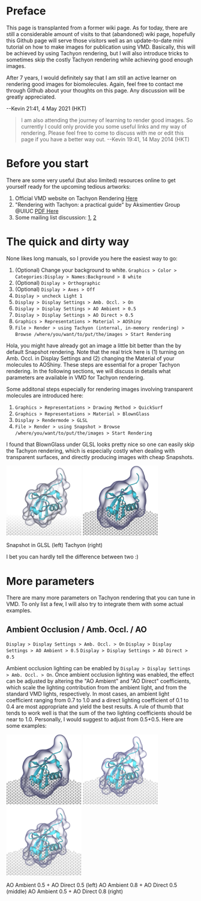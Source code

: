 # Preface
This page is transplanted from a former wiki page. As for today, there are still a considerable amount of visits to that (abandoned) wiki page, hopefully this Github page will serve those visitors well as an update-to-date mini tutorial on how to make images for publication using VMD. Basically, this will be achieved by using Tachyon rendering, but I will also introduce tricks to sometimes skip the costly Tachyon rendering while achieving good enough images. 

After 7 years, I would definitely say that I am still an active learner on rendering good images for biomolecules. Again, feel free to contact me through Github about your thoughts on this page. Any discussion will be greatly appreciated. 

--Kevin 21:41, 4 May 2021 (HKT)

>I am also attending the journey of learning to render good images. So currently I could only provide you some useful links and my way of rendering. Please feel free to come to discuss with me or edit this page if you have a better way out. --Kevin 19:41, 14 May 2014 (HKT)

# Before you start
There are some very useful (but also limited) resources online to get yourself ready for the upcoming tedious artworks:
1. Official VMD website on Tachyon Rendering [Here](https://www.ks.uiuc.edu/Research/vmd/minitutorials/tachyonao)
2. "Rendering with Tachyon: a practical guide" by Aksimentiev Group @UIUC [PDF Here](tachyonTutorial.pdf)
3. Some mailing list discussion: [1][1], [2][2]

[1]: http://www.ks.uiuc.edu/Research/vmd/mailing_list/vmd-l/11356.html
[2]: http://www.ks.uiuc.edu/Research/vmd/mailing_list/vmd-l/17145.html

# The quick and dirty way
None likes long manuals, so I provide you here the easiest way to go:
1. (Optional) Change your background to white. `Graphics > Color > Categories:Display > Names:Background > 8 white`
2. (Optional) `Display > Orthographic`
3. (Optional) `Display > Axes > Off`
4. `Display > uncheck Light 1`
5. `Display > Display Settings > Amb. Occl. > On`
6. `Display > Display Settings > AO Ambient > 0.5`
7. `Display > Display Settings > AO Direct > 0.5`
8. `Graphics > Representations > Material > AOShiny`
9. `File > Render > using Tachyon (internal, in-memory rendering) > Browse /where/you/want/to/put/the/images > Start Rendering`

Hola, you might have already got an image a little bit better than the by default Snapshot rendering. Note that the real trick here is (1) turning on Amb. Occl. in Display Settings and (2) changing the Material of your molecules to AOShiny. These steps are essential for a proper Tachyon rendering. In the following sections, we will discuss in details what parameters are available in VMD for Tachyon rendering.

Some additonal steps especially for rendering images involving transparent molecules are introduced here: 
1. `Graphics > Representations > Drawing Method > QuickSurf`
2. `Graphics > Representations > Material > BlownGlass`
3. `Display > Rendermode > GLSL`
4. `File > Render > using Snapshot > Browse /where/you/want/to/put/the/images > Start Rendering`

I found that BlownGlass under GLSL looks pretty nice so one can easily skip the Tachyon rendering, which is especially costly when dealing with transparent surfaces, and directly producing images with cheap Snapshots. 

<img src="images/snapshot_2_cue_linear.png" width="200" /> <img src="images/tachyon_2_bglass.png" width="200" />

Snapshot in GLSL (left) Tachyon (right)

I bet you can hardly tell the difference between two :)

# More parameters
There are many more parameters on Tachyon rendering that you can tune in VMD. To only list a few, I will also try to integrate them with some actual examples. 

## Ambient Occlusion / Amb. Occl. / AO
`Display > Display Settings > Amb. Occl. > On`
`Display > Display Settings > AO Ambient > 0.5`
`Display > Display Settings > AO Direct > 0.5`

Ambient occlusion lighting can be enabled by `Display > Display Settings > Amb. Occl. > On`. Once ambient occlusion lighting was enabled, the effect can be adjusted by altering the "AO Ambient" and "AO Direct" coefficients, which scale the lighting contribution from the ambient light, and from the standard VMD lights, respectively. In most cases, an ambient light coefficient ranging from 0.7 to 1.0 and a direct lighting coefficient of 0.1 to 0.4 are most appropriate and yield the best results. A rule of thumb that tends to work well is that the sum of the two lighting coefficients should be near to 1.0. Personally, I would suggest to adjust from 0.5+0.5. Here are some examples:

<img src="images/tachyon_2_bglass.png" width="200" /> <img src="images/tachyon_2_ambient8.png" width="200" /> <img src="images/tachyon_2_direct8.png" width="200" />

AO Ambient 0.5 + AO Direct 0.5 (left) AO Ambient 0.8 + AO Direct 0.5 (middle) AO Ambient 0.5 + AO Direct 0.8 (right)
